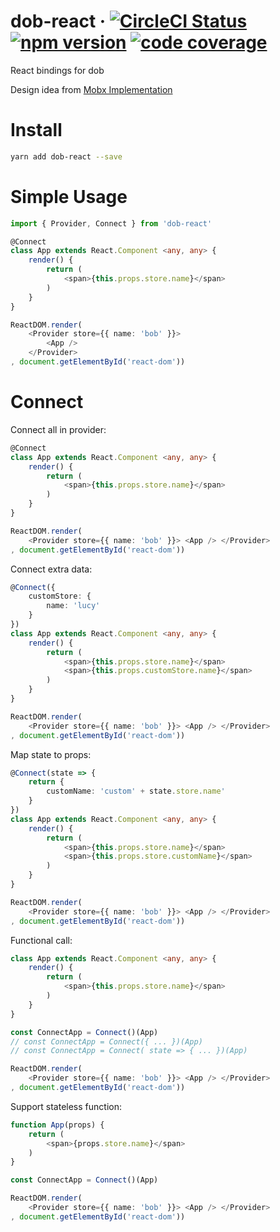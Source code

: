 # dob-react &middot; [![CircleCI Status](https://img.shields.io/travis/ascoders/dob-react/master.svg?style=flat)](https://travis-ci.org/ascoders/dob-react) [![npm version](https://img.shields.io/npm/v/dob-react.svg?style=flat)](https://www.npmjs.com/package/dob-react) [![code coverage](https://img.shields.io/codecov/c/github/ascoders/dob-react/master.svg)](https://codecov.io/github/ascoders/dob-react)

React bindings for dob

Design idea from [Mobx Implementation](https://github.com/ascoders/blog/issues/16)

# Install

```bash
yarn add dob-react --save
```

# Simple Usage

```typescript
import { Provider, Connect } from 'dob-react'

@Connect
class App extends React.Component <any, any> {
    render() {
        return (
            <span>{this.props.store.name}</span>
        )
    }
}

ReactDOM.render(
    <Provider store={{ name: 'bob' }}>
        <App />
    </Provider>
, document.getElementById('react-dom'))
```

# Connect

Connect all in provider:

```typescript
@Connect
class App extends React.Component <any, any> {
    render() {
        return (
            <span>{this.props.store.name}</span>
        )
    }
}

ReactDOM.render(
    <Provider store={{ name: 'bob' }}> <App /> </Provider>
, document.getElementById('react-dom'))
```

Connect extra data:

```typescript
@Connect({
    customStore: {
        name: 'lucy'
    }
})
class App extends React.Component <any, any> {
    render() {
        return (
            <span>{this.props.store.name}</span>
            <span>{this.props.customStore.name}</span>
        )
    }
}

ReactDOM.render(
    <Provider store={{ name: 'bob' }}> <App /> </Provider>
, document.getElementById('react-dom'))
```

Map state to props:

```typescript
@Connect(state => {
    return {
        customName: 'custom' + state.store.name'
    }
})
class App extends React.Component <any, any> {
    render() {
        return (
            <span>{this.props.store.name}</span>
            <span>{this.props.store.customName}</span>
        )
    }
}

ReactDOM.render(
    <Provider store={{ name: 'bob' }}> <App /> </Provider>
, document.getElementById('react-dom'))
```

Functional call:

```typescript
class App extends React.Component <any, any> {
    render() {
        return (
            <span>{this.props.store.name}</span>
        )
    }
}

const ConnectApp = Connect()(App)
// const ConnectApp = Connect({ ... })(App)
// const ConnectApp = Connect( state => { ... })(App)

ReactDOM.render(
    <Provider store={{ name: 'bob' }}> <App /> </Provider>
, document.getElementById('react-dom'))
```

Support stateless function:

```typescript
function App(props) {
    return (
        <span>{props.store.name}</span>
    )
}

const ConnectApp = Connect()(App)

ReactDOM.render(
    <Provider store={{ name: 'bob' }}> <App /> </Provider>
, document.getElementById('react-dom'))
```
